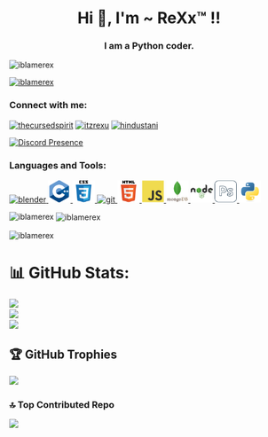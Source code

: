 <h1 align="center">Hi 👋, I'm ~ ReXx™ !!</h1>
<h3 align="center">I am a Python coder.</h3>

<p align="left"> <img src="https://komarev.com/ghpvc/?username=iblamerex&label=Profile%20views&color=0e75b6&style=flat" alt="iblamerex" /> </p>

<p align="left"> <a href="https://github.com/ryo-ma/github-profile-trophy"><img src="https://github-profile-trophy.vercel.app/?username=iblamerex" alt="iblamerex" /></a> </p>

<h3 align="left">Connect with me:</h3>
<p align="left">
<a href="https://instagram.com/thecursedspirit" target="blank"><img align="center" src="https://raw.githubusercontent.com/rahuldkjain/github-profile-readme-generator/master/src/images/icons/Social/instagram.svg" alt="thecursedspirit" height="30" width="40" /></a>
<a href="https://www.youtube.com/@ItzRexu" target="blank"><img align="center" src="https://raw.githubusercontent.com/rahuldkjain/github-profile-readme-generator/master/src/images/icons/Social/youtube.svg" alt="itzrexu" height="30" width="40" /></a>
<a href="https://discord.gg/hindustani" target="blank"><img align="center" src="https://raw.githubusercontent.com/rahuldkjain/github-profile-readme-generator/master/src/images/icons/Social/discord.svg" alt="hindustani" height="30" width="40" /></a>
</p>

[![Discord Presence](https://lanyard.cnrad.dev/api/1336016384995491931)](https://discord.com/users/1336016384995491931)

<h3 align="left">Languages and Tools:</h3>
<p align="left"> <a href="https://www.blender.org/" target="_blank" rel="noreferrer"> <img src="https://download.blender.org/branding/community/blender_community_badge_white.svg" alt="blender" width="40" height="40"/> </a> <a href="https://www.w3schools.com/cpp/" target="_blank" rel="noreferrer"> <img src="https://raw.githubusercontent.com/devicons/devicon/master/icons/cplusplus/cplusplus-original.svg" alt="cplusplus" width="40" height="40"/> </a> <a href="https://www.w3schools.com/css/" target="_blank" rel="noreferrer"> <img src="https://raw.githubusercontent.com/devicons/devicon/master/icons/css3/css3-original-wordmark.svg" alt="css3" width="40" height="40"/> </a> <a href="https://git-scm.com/" target="_blank" rel="noreferrer"> <img src="https://www.vectorlogo.zone/logos/git-scm/git-scm-icon.svg" alt="git" width="40" height="40"/> </a> <a href="https://www.w3.org/html/" target="_blank" rel="noreferrer"> <img src="https://raw.githubusercontent.com/devicons/devicon/master/icons/html5/html5-original-wordmark.svg" alt="html5" width="40" height="40"/> </a> <a href="https://developer.mozilla.org/en-US/docs/Web/JavaScript" target="_blank" rel="noreferrer"> <img src="https://raw.githubusercontent.com/devicons/devicon/master/icons/javascript/javascript-original.svg" alt="javascript" width="40" height="40"/> </a> <a href="https://www.mongodb.com/" target="_blank" rel="noreferrer"> <img src="https://raw.githubusercontent.com/devicons/devicon/master/icons/mongodb/mongodb-original-wordmark.svg" alt="mongodb" width="40" height="40"/> </a> <a href="https://nodejs.org" target="_blank" rel="noreferrer"> <img src="https://raw.githubusercontent.com/devicons/devicon/master/icons/nodejs/nodejs-original-wordmark.svg" alt="nodejs" width="40" height="40"/> </a> <a href="https://www.photoshop.com/en" target="_blank" rel="noreferrer"> <img src="https://raw.githubusercontent.com/devicons/devicon/master/icons/photoshop/photoshop-line.svg" alt="photoshop" width="40" height="40"/> </a> <a href="https://www.python.org" target="_blank" rel="noreferrer"> <img src="https://raw.githubusercontent.com/devicons/devicon/master/icons/python/python-original.svg" alt="python" width="40" height="40"/> </a> </p>

<p><img align="left" src="https://github-readme-stats.vercel.app/api/top-langs?username=iblamerex&show_icons=true&locale=en&layout=compact" alt="iblamerex" /></p>

<p>&nbsp;<img align="center" src="https://github-readme-stats.vercel.app/api?username=iblamerex&show_icons=true&locale=en" alt="iblamerex" /></p>

<p><img align="center" src="https://github-readme-streak-stats.herokuapp.com/?user=iblamerex&" alt="iblamerex" /></p>

# 📊 GitHub Stats:
![](https://github-readme-stats.vercel.app/api?username=iblamerex&theme=radical&hide_border=false&include_all_commits=false&count_private=false)<br/>
![](https://github-readme-streak-stats.herokuapp.com/?user=iblamerex&theme=radical&hide_border=false)<br/>
![](https://github-readme-stats.vercel.app/api/top-langs/?username=iblamerex&theme=radical&hide_border=false&include_all_commits=false&count_private=false&layout=compact)

## 🏆 GitHub Trophies
![](https://github-profile-trophy.vercel.app/?username=iblamerex&theme=radical&no-frame=false&no-bg=true&margin-w=4)

### 🔝 Top Contributed Repo
![](https://github-contributor-stats.vercel.app/api?username=iblamerex&limit=5&theme=dark&combine_all_yearly_contributions=true)
